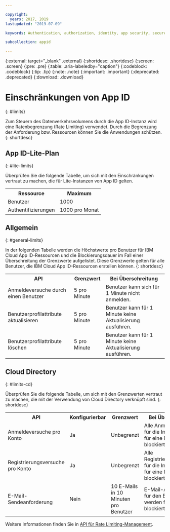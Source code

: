 ```yaml
---

copyright:
  years: 2017, 2019
lastupdated: "2019-07-09"

keywords: Authentication, authorization, identity, app security, secure, rates, cloud directory, rate limit, attempts

subcollection: appid

---
```


{:external: target="_blank" .external}
{:shortdesc: .shortdesc}
{:screen: .screen}
{:pre: .pre}
{:table: .aria-labeledby="caption"}
{:codeblock: .codeblock}
{:tip: .tip}
{:note: .note}
{:important: .important}
{:deprecated: .deprecated}
{:download: .download}


# Einschränkungen von App ID
{: #limits}

Zum Steuern des Datenverkehrsvolumens durch die App ID-Instanz wird eine Ratenbegrenzung (Rate Limiting) verwendet. Durch die Begrenzung der Anforderung bzw. Ressourcen können Sie die Anwendungen schützen.
{: shortdesc}

## App ID-Lite-Plan 
{: #lite-limits}

Überprüfen Sie die folgende Tabelle, um sich mit den Einschränkungen vertraut zu machen, die für Lite-Instanzen von App ID gelten. 

<table>
    <tr>
        <th>Ressource</th>
        <th>Maximum</th>
    </tr>
    <tr>
        <td>Benutzer</td>
        <td>1000</td>
    </tr>
    <tr>
        <td>Authentifizierungen</td>
        <td>1000 pro Monat</td>
    </tr>
</table>

## Allgemein
{: #general-limits}

In der folgenden Tabelle werden die Höchstwerte pro Benutzer für IBM Cloud App ID-Ressourcen und die Blockierungsdauer im Fall einer Überschreitung der Grenzwerte aufgelistet. Diese Grenzwerte gelten für alle Benutzer, die IBM Cloud App ID-Ressourcen erstellen können.
{: shortdesc}

<table>
    <tr>
        <th>API</th>
        <th>Grenzwert</th>
        <th>Bei Überschreitung</th>
    </tr>
    <tr>
        <td>Anmeldeversuche durch einen Benutzer</td>
        <td>5 pro Minute</td>
        <td>Benutzer kann sich für 1 Minute nicht anmelden.</td>
    </tr>
    <tr>
        <td>Benutzerprofilattribute aktualisieren</td>
        <td>5 pro Minute</td>
        <td>Benutzer kann für 1 Minute keine Aktualisierung ausführen.</td>
    </tr>
        <td>Benutzerprofilattribute löschen</td>
        <td>5 pro Minute</td>
        <td>Benutzer kann für 1 Minute keine Aktualisierung ausführen.</td>
    </tr>
</table>



## Cloud Directory
{: #limits-cd}

Überprüfen Sie die folgende Tabelle, um sich mit den Grenzwerten vertraut zu machen, die mit der Verwendung von Cloud Directory verknüpft sind.
{: shortdesc}

<table>
    <tr>
        <th>API</th>
        <th>Konfigurierbar</th>
        <th>Grenzwert</th>
        <th>Bei Überschreitung</th>
    </tr>
    <tr>
        <td>Anmeldeversuche pro Konto</td>
        <td>Ja</td>
        <td>Unbegrenzt</td>
        <td>Alle Anmeldeversuche für die Instanz werden für eine Minute blockiert.</td>
    </tr>
    <tr>
        <td>Registrierungsversuche pro Konto</td>
        <td>Ja</td>
        <td>Unbegrenzt</td>
        <td>Alle Registrierungsversuche für die Instanz werden für eine Minute blockiert.</td>
    </tr>
    <tr>
        <td>E-Mail-Sendeanforderung</td>
        <td>Nein</td>
        <td>10 E-Mails in 10 Minuten pro Benutzer</td>
        <td>E-Mail-Anforderungen für den Benutzer werden für 30 Minuten blockiert.</td>
    </tr>
</table>

Weitere Informationen finden Sie in <a href="https://us-south.appid.cloud.ibm.com/swagger-ui/#/Management%20API%20-%20Config/mgmt.updateRateLimitConfig" target="_blank">API für Rate Limiting-Management</a>.
